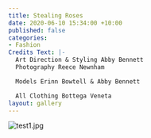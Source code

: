 ```yaml
---
title: Stealing Roses
date: 2020-06-10 15:34:00 +10:00
published: false
categories:
- Fashion
Credits Text: |-
  Art Direction & Styling Abby Bennett
  Photography Reece Newnham

  Models Erinn Bowtell & Abby Bennett

  All Clothing Bottega Veneta
layout: gallery
---
```


![test1.jpg](/uploads/test1.jpg)